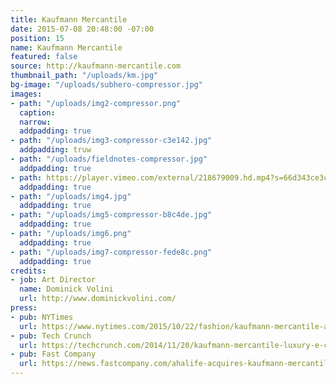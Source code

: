 ```yaml
---
title: Kaufmann Mercantile
date: 2015-07-08 20:48:00 -07:00
position: 15
name: Kaufmann Mercantile
featured: false
source: http://kaufmann-mercantile.com
thumbnail_path: "/uploads/km.jpg"
bg-image: "/uploads/subhero-compressor.jpg"
images:
- path: "/uploads/img2-compressor.png"
  caption: 
  narrow: 
  addpadding: true
- path: "/uploads/img3-compressor-c3e142.jpg"
  addpadding: truw
- path: "/uploads/fieldnotes-compressor.jpg"
  addpadding: true
- path: https://player.vimeo.com/external/218679009.hd.mp4?s=66d343ce3c16227fc398c31e84069ad6dd708b9f&profile_id=169
  addpadding: true
- path: "/uploads/img4.jpg"
  addpadding: true
- path: "/uploads/img5-compressor-b8c4de.jpg"
  addpadding: true
- path: "/uploads/img6.png"
  addpadding: true
- path: "/uploads/img7-compressor-fede8c.png"
  addpadding: true
credits:
- job: Art Director
  name: Dominick Volini
  url: http://www.dominickvolini.com/
press:
- pub: NYTimes
  url: https://www.nytimes.com/2015/10/22/fashion/kaufmann-mercantile-astore-thats-strictly-one-to-a-customer.html?_r=0
- pub: Tech Crunch
  url: https://techcrunch.com/2014/11/20/kaufmann-mercantile-luxury-e-commerce-platform-lands-3-2-million-in-funding/
- pub: Fast Company
  url: https://news.fastcompany.com/ahalife-acquires-kaufmann-mercantile-4016628
---
```


